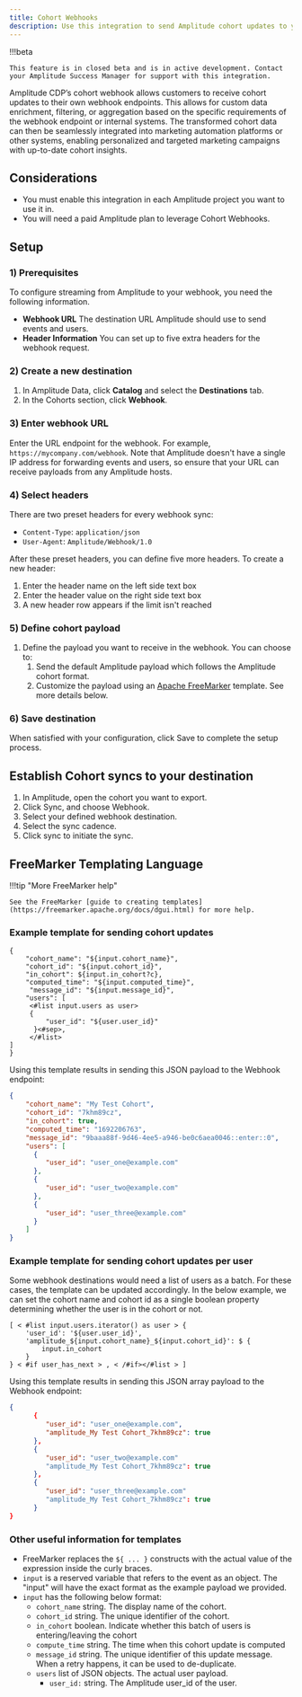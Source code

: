 ```yaml
---
title: Cohort Webhooks
description: Use this integration to send Amplitude cohort updates to your custom webhooks.
---
```

!!!beta

    This feature is in closed beta and is in active development. Contact your Amplitude Success Manager for support with this integration.

Amplitude CDP’s cohort webhook allows customers to receive cohort updates to their own webhook endpoints. This allows for custom data enrichment, filtering, or aggregation based on the specific requirements of the webhook endpoint or internal systems. The transformed cohort data can then be seamlessly integrated into marketing automation platforms or other systems, enabling personalized and targeted marketing campaigns with up-to-date cohort insights.

## Considerations

- You must enable this integration in each Amplitude project you want to use it in.
- You will need a paid Amplitude plan to leverage Cohort Webhooks.

## Setup

### 1) Prerequisites

To configure streaming from Amplitude to your webhook, you need the following information.

- **Webhook URL** The destination URL Amplitude should use to send events and users.
- **Header Information** You can set up to five extra headers for the webhook request.

### 2) Create a new destination

1. In Amplitude Data, click **Catalog** and select the **Destinations** tab.
2. In the Cohorts section, click **Webhook**.

### 3) Enter webhook URL

Enter the URL endpoint for the webhook. For example, `https://mycompany.com/webhook`.
Note that Amplitude doesn't have a single IP address for forwarding events and users, so ensure that your URL can receive payloads from any Amplitude hosts.

### 4) Select headers

There are two preset headers for every webhook sync:

- `Content-Type`: `application/json`
- `User-Agent`: `Amplitude/Webhook/1.0`

After these preset headers, you can define five more headers. To create a new header:

1. Enter the header name on the left side text box
2. Enter the header value on the right side text box
3. A new header row appears if the limit isn't reached

### 5) Define cohort payload

1. Define the payload you want to receive in the webhook. You can choose to:
    1. Send the default Amplitude payload which follows the Amplitude cohort format. 
    2. Customize the payload using an [Apache FreeMarker](https://freemarker.apache.org/) template. See more details below.

### 6) Save destination

When satisfied with your configuration, click Save to complete the setup process.

## Establish Cohort syncs to your destination

1. In Amplitude, open the cohort you want to export.
2. Click Sync, and choose Webhook.
3. Select your defined webhook destination.
4. Select the sync cadence.
5. Click sync to initiate the sync. 

## FreeMarker Templating Language

!!!tip "More FreeMarker help"

    See the FreeMarker [guide to creating templates](https://freemarker.apache.org/docs/dgui.html) for more help.

### Example template for sending cohort updates

```text
{
    "cohort_name": "${input.cohort_name}",
    "cohort_id": "${input.cohort_id}",
    "in_cohort": ${input.in_cohort?c},
    "computed_time": "${input.computed_time}",
     "message_id": "${input.message_id}",
    "users": [
     <#list input.users as user>
     {
         "user_id": "${user.user_id}"
      }<#sep>,
     </#list>
]
}
```

Using this template results in sending this JSON payload to the Webhook endpoint:

```json
{
    "cohort_name": "My Test Cohort",
    "cohort_id": "7khm89cz",
    "in_cohort": true,
    "computed_time": "1692206763",
    "message_id": "9baaa88f-9d46-4ee5-a946-be0c6aea0046::enter::0",
    "users": [
      {
         "user_id": "user_one@example.com"
      },
      {
         "user_id": "user_two@example.com"
      },
      {
         "user_id": "user_three@example.com"
      }
    ]
}
```

### Example template for sending cohort updates per user

Some webhook destinations would need a list of users as a batch. For these cases, the template can be updated accordingly. In the below example, we can set the cohort name and cohort id as a single boolean property determining whether the user is in the cohort or not.

```text
[ < #list input.users.iterator() as user > {
	'user_id': '${user.user_id}',
	'amplitude_${input.cohort_name}_${input.cohort_id}': $ {
		input.in_cohort
	}
} < #if user_has_next > , < /#if></#list > ]
```

Using this template results in sending this JSON array payload to the Webhook endpoint:
```json
{
      {
         "user_id": "user_one@example.com",
         "amplitude_My Test Cohort_7khm89cz": true
      },
      {
         "user_id": "user_two@example.com"
         "amplitude_My Test Cohort_7khm89cz": true
      },
      {
         "user_id": "user_three@example.com"
         "amplitude_My Test Cohort_7khm89cz": true
      }
}
```

### Other useful information for templates
- FreeMarker replaces the `${ ... }` constructs with the actual value of the expression inside the curly braces.
- `input` is a reserved variable that refers to the event as an object. The "input" will have the exact format as the example payload we provided.
- `input` has the following below format:
  - `cohort_name` string. The display name of the cohort.
  - `cohort_id` string. The unique identifier of the cohort.
  - `in_cohort` boolean. Indicate whether this batch of users is entering/leaving the cohort
  - `compute_time` string. The time when this cohort update is computed
  - `message_id` string. The unique identifier of this update message. When a retry happens, it can be used to de-duplicate.
  - `users` list of JSON objects. The actual user payload.
    - `user_id:` string. The Amplitude user_id of the user. 

    

     
